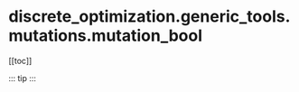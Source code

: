 # discrete_optimization.generic_tools.mutations.mutation_bool

[[toc]]

::: tip
<skdecide-summary></skdecide-summary>
:::

